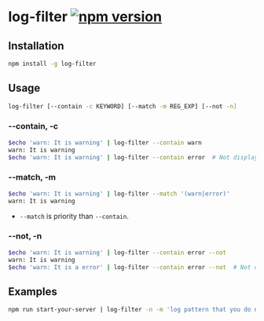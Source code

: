 # log-filter [![npm version](https://badge.fury.io/js/log-filter.svg)](http://badge.fury.io/js/log-filter)


## Installation
```bash
npm install -g log-filter
```


## Usage
```bash
log-filter [--contain -c KEYWORD] [--match -m REG_EXP] [--not -n]
```

### --contain, -c
```bash
$echo 'warn: It is warning' | log-filter --contain warn
warn: It is warning
$echo 'warn: It is warning' | log-filter --contain error  # Not displayed
```

### --match, -m
```bash
$echo 'warn: It is warning' | log-filter --match '(warn|error)'
warn: It is warning
```

- `--match` is priority than `--contain`.

### --not, -n
```bash
$echo 'warn: It is warning' | log-filter --contain error --not
warn: It is warning
$echo 'warn: It is a error' | log-filter --contain error --not  # Not displayed
```


## Examples
```bash
npm run start-your-server | log-filter -n -m 'log pattern that you do not like reading'
```
